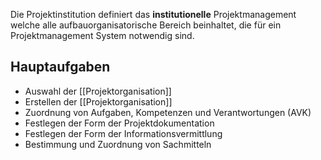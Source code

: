 Die Projektinstitution definiert das **institutionelle** Projektmanagement welche alle aufbauorganisatorische Bereich beinhaltet, die für ein Projektmanagement System notwendig sind.

## Hauptaufgaben
- Auswahl der [[Projektorganisation]]
- Erstellen der [[Projektorganisation]]
- Zuordnung von Aufgaben, Kompetenzen und Verantwortungen (AVK)
- Festlegen der Form der Projektdokumentation
- Festlegen der Form der Informationsvermittlung
- Bestimmung und Zuordnung von Sachmitteln